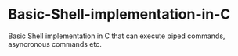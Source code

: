 # Basic-Shell-implementation-in-C
Basic Shell implementation in C that can execute piped commands, asyncronous commands etc.
